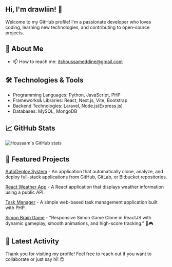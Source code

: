 ## Hi, I'm drawliin! 👋

Welcome to my GitHub profile! I'm a passionate developer who loves coding, learning new technologies, and contributing to open-source projects.



## 🚀 About Me

- 📫 How to reach me: itshoussameddine@gmail.com

## 🛠️ Technologies & Tools

- Programming Languages: Python, JavaScript, PHP
- Frameworks& Libraries: React, Next.js, Vite, Bootstrap
- Backend Technologies: Laravel, Node.js(Express.js)
- Databases: MySQL, MongoDB

## 📈 GitHub Stats

![Houssam's GitHub stats](https://github-readme-stats.vercel.app/api?username=drawliin&show_icons=true&theme=radical)





## 🌟 Featured Projects

[AutoDeploy System](https://github.com/drawliin/Web-Based-Auto-Deploy-System.git) - An application that automatically clone, analyze, and deploy full-stack applications from GitHub, GitLab, or Bitbucket repositories.

[React Weather App](https://react-weather-app-drawliin.netlify.app/) - A React application that displays weather information using a public API.

[Task Manager](http://task-manager-app.infinityfreeapp.com/register.php) - A simple web-based task management application built with PHP.

[Simon Brain Game](https://react-simon-brain-game.netlify.app/) - "Responsive Simon Game Clone in ReactJS with dynamic gameplay, smooth animations, and high-score tracking." 🚀🎮



## 📅 Latest Activity

<!--START_SECTION:activity-->
<!--END_SECTION:activity-->

Thank you for visiting my profile! Feel free to reach out if you want to collaborate or just say hi! 😊
